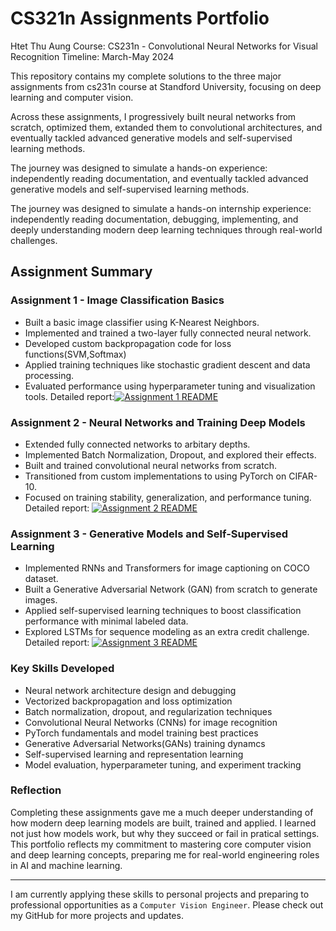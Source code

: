 # CS321n Assignments Portfolio

Htet Thu Aung
Course: CS231n - Convolutional Neural Networks for Visual Recognition
Timeline: March-May 2024

This repository contains my complete solutions to the three major assignments from cs231n course at Standford University, focusing on deep learning and computer vision.

Across these assignments, I progressively built neural networks from scratch, optimized them, extanded them to convolutional architectures, and eventually tackled advanced generative models and self-supervised learning methods.

The journey was designed to simulate a hands-on experience: independently reading documentation, and eventually tackled advanced generative models and self-supervised learning methods.

The journey was designed to simulate a hands-on internship experience: independently reading documentation, debugging, implementing, and deeply understanding modern deep learning techniques through real-world challenges.


## Assignment Summary
### Assignment 1 - Image Classification Basics
- Built a basic image classifier using  K-Nearest Neighbors.
- Implemented and trained a two-layer fully connected neural network.
- Developed custom backpropagation code for loss functions(SVM,Softmax)
- Applied training techniques like stochastic gradient descent and data processing.
- Evaluated performance using hyperparameter tuning and visualization tools.
Detailed report:[![Assignment 1 README](https://img.shields.io/badge/Assignment%201-README-purple?style=for-the-badge)](./assignment1/README.md)

### Assignment 2 - Neural Networks and Training Deep Models
- Extended fully connected networks to arbitary depths.
- Implemented Batch Normalization, Dropout, and explored their effects.
- Built and trained convolutional neural networks from scratch.
- Transitioned from custom implementations to using PyTorch on CIFAR-10.
- Focused on training stability, generalization, and performance tuning.
Detailed  report: [![Assignment 2 README](https://img.shields.io/badge/Assignment%202-README-purple?style=for-the-badge)](./assignment2/README.md)

### Assignment 3 - Generative Models and Self-Supervised Learning
- Implemented RNNs and Transformers for image captioning on COCO dataset.
- Built a Generative Adversarial Network (GAN) from scratch to generate images.
- Applied self-supervised learning techniques to boost classification performance with minimal labeled data.
- Explored LSTMs for sequence modeling as an extra credit challenge.
Detailed report: 
[![Assignment 3 README](https://img.shields.io/badge/Assignment%203-README-purple?style=for-the-badge)](./assignment3/README.md)



### Key Skills Developed
- Neural network architecture design and debugging
- Vectorized backpropagation and loss optimization
- Batch normalization, dropout, and regularization techniques
- Convolutional Neural Networks (CNNs) for image recognition
- PyTorch fundamentals and model training best practices
- Generative Adversarial Networks(GANs) training dynamcs
- Self-supervised learning and representation learning
- Model evaluation, hyperparameter tuning, and experiment tracking


### Reflection
Completing these assignments gave me a much deeper understanding of how modern deep learning models are built, trained and applied. I learned not just how models work, but why they succeed or fail in pratical settings.
This portfolio reflects my commitment to mastering core computer vision and deep learning concepts, preparing me for real-world engineering roles in AI and machine learning.

---
I am currently applying these skills to personal projects and preparing to professional opportunities as a `Computer Vision Engineer`.
Please check out my GitHub for more projects and updates.


